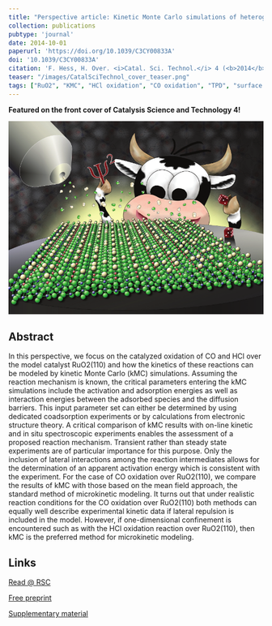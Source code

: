 ```yaml
---
title: "Perspective article: Kinetic Monte Carlo simulations of heterogeneously catalyzed oxidation reactions "
collection: publications
pubtype: 'journal'
date: 2014-10-01
paperurl: 'https://doi.org/10.1039/C3CY00833A'
doi: '10.1039/C3CY00833A'
citation: 'F. Hess, H. Over. <i>Catal. Sci. Technol.</i> 4 (<b>2014</b>) 583-598.'
teaser: "/images/CatalSciTechnol_cover_teaser.png"
tags: ["RuO2", "KMC", "HCl oxidation", "CO oxidation", "TPD", "surface defects", "configurational control", "lateral interactions", "Deacon Process", "cluster expansion", "transient experiments"]
---
```



**Featured on the front cover of Catalysis Science and Technology 4!**

<img src="/images/CatalSciTechnol_cover_lowres.png">

Abstract
--------
In this perspective, we focus on the catalyzed oxidation of CO and HCl over the model catalyst RuO2(110) and how the kinetics of these reactions can be modeled by kinetic Monte Carlo (kMC) simulations. Assuming the reaction mechanism is known, the critical parameters entering the kMC simulations include the activation and adsorption energies as well as interaction energies between the adsorbed species and the diffusion barriers. This input parameter set can either be determined by using dedicated coadsorption experiments or by calculations from electronic structure theory. A critical comparison of kMC results with on-line kinetic and in situ spectroscopic experiments enables the assessment of a proposed reaction mechanism. Transient rather than steady state experiments are of particular importance for this purpose. Only the inclusion of lateral interactions among the reaction intermediates allows for the determination of an apparent activation energy which is consistent with the experiment. For the case of CO oxidation over RuO2(110), we compare the results of kMC with those based on the mean field approach, the standard method of microkinetic modeling. It turns out that under realistic reaction conditions for the CO oxidation over RuO2(110) both methods can equally well describe experimental kinetic data if lateral repulsion is included in the model. However, if one-dimensional confinement is encountered such as with the HCl oxidation reaction over RuO2(110), then kMC is the preferred method for microkinetic modeling.

Links
------

<i class="fa fa-external-link-alt" aria-hidden="true" title="external link"></i> [Read @ RSC](https://pubs.rsc.org/en/content/articlelanding/2014/cy/c3cy00833a#!divAbstract) 

<i class="fa fa-external-link-alt" aria-hidden="true" title="external link"></i><i class="fa fa-file-pdf" aria-hidden="true" title="direct PDF download"></i> [Free preprint](https://pubs.rsc.org/en/content/getauthorversionpdf/C3CY00833A) 

<i class="fa fa-external-link-alt" aria-hidden="true" title="external link"></i><i class="fa fa-file-pdf" aria-hidden="true" title="direct PDF download"></i> [Supplementary material](http://www.rsc.org/suppdata/cy/c3/c3cy00833a/c3cy00833a.pdf)